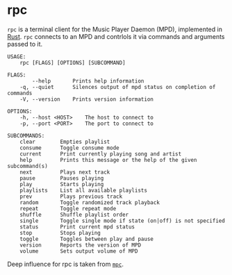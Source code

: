 rpc
===

`rpc` is a terminal client for the Music Player Daemon (MPD), implemented in [Rust](https://rust-lang.org). `rpc` connects to an MPD and contrlols it via commands and arguments passed to it.

```
USAGE:
    rpc [FLAGS] [OPTIONS] [SUBCOMMAND]

FLAGS:
        --help       Prints help information
    -q, --quiet      Silences output of mpd status on completion of commands
    -V, --version    Prints version information

OPTIONS:
    -h, --host <HOST>    The host to connect to
    -p, --port <PORT>    The port to connect to

SUBCOMMANDS:
    clear        Empties playlist
    consume      Toggle consume mode
    current      Print currently playing song and artist
    help         Prints this message or the help of the given subcommand(s)
    next         Plays next track
    pause        Pauses playing
    play         Starts playing
    playlists    List all available playlists
    prev         Plays previous track
    random       Toggle randomized track playback
    repeat       Toggle repeat mode
    shuffle      Shuffle playlist order
    single       Toggle single mode if state (on|off) is not specified
    status       Print current mpd status
    stop         Stops playing
    toggle       Toggles between play and pause
    version      Reports the version of MPD
    volume       Sets output volume of MPD
```

Deep influence for rpc is taken from [`mpc`](https://github.com/MaxKellermann/mpc).
